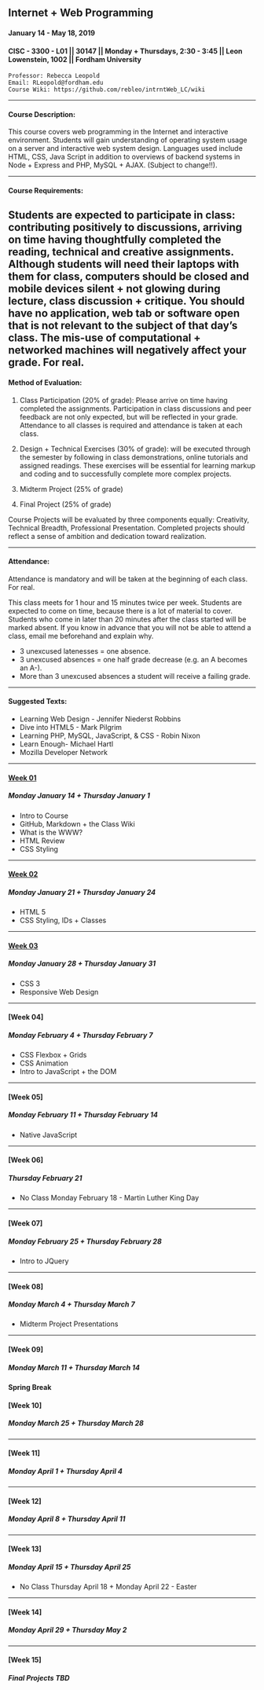 ## Internet + Web Programming
#### January 14 - May 18, 2019
#### CISC - 3300 - L01 || 30147 || Monday + Thursdays, 2:30 - 3:45 || Leon Lowenstein, 1002 || Fordham University

	Professor: Rebecca Leopold
	Email: RLeopold@fordham.edu
	Course Wiki: https://github.com/rebleo/intrntWeb_LC/wiki
---
#### Course Description:
This course covers web programming in the Internet and interactive environment. Students will gain understanding of operating system usage on a server and interactive web system design. Languages used include HTML, CSS, Java Script in addition to overviews of backend systems in Node + Express and PHP, MySQL + AJAX. (Subject to change!!).

---
#### Course Requirements:
Students are expected to participate in class: contributing positively to discussions, arriving on time having thoughtfully completed the reading, technical and creative assignments. Although students will need their laptops with them for class, computers should be closed and mobile devices silent + not glowing during lecture, class discussion + critique. You should have no application, web tab or software open that is not relevant to the subject of that day’s class. The mis-use of computational + networked machines will negatively affect your grade. For real.
---

#### Method of Evaluation:
1. Class Participation (20% of grade): Please arrive on time having completed the assignments. Participation in class discussions and peer feedback are not only expected, but will be reflected in your grade. Attendance to all classes is required and attendance is taken at each class.

2. Design + Technical Exercises (30% of grade): will be executed through the semester by following in class demonstrations, online tutorials and assigned readings. These exercises will be essential for learning markup and coding and to successfully complete more complex projects.

3. Midterm Project (25% of grade)

4. Final Project (25% of grade) 

Course Projects will be evaluated by three components equally: Creativity, Technical Breadth, Professional Presentation. Completed projects should reflect a sense of ambition and dedication toward realization.


---
#### Attendance:
Attendance is mandatory and will be taken at the beginning of each class. For real.

This class meets for 1 hour and 15 minutes twice per week. Students are expected to come on time, because there is a lot of material to cover. Students who come in later than 20 minutes after the class started will be marked absent. If you know in advance that you will not be able to attend a class, email me beforehand and explain why.

 * 3 unexcused latenesses = one absence.
 * 3 unexcused absences = one half grade decrease (e.g. an A becomes an A-).
 * More than 3 unexcused absences a student will receive a failing grade.
---
#### Suggested Texts:
* Learning Web Design - Jennifer Niederst Robbins
* Dive into HTML5 - Mark Pilgrim
* Learning PHP, MySQL, JavaScript, & CSS - Robin Nixon
* Learn Enough- Michael Hartl
* Mozilla Developer Network

---
#### [Week 01](https://github.com/rebleo/intrntWeb_LC/wiki/Week-01)
##### Monday January 14 + Thursday January 1
* Intro to Course
* GitHub, Markdown + the Class Wiki
* What is the WWW?
* HTML Review
* CSS Styling

---

#### [Week 02](https://github.com/rebleo/intrntWeb_LC/wiki/Week-02)
##### Monday January 21 + Thursday January 24
* HTML 5
* CSS Styling, IDs + Classes

---

#### [Week 03](https://github.com/rebleo/intrntWeb_LC/wiki/Week-03)
##### Monday January 28 + Thursday January 31
* CSS 3
* Responsive Web Design

---

#### [Week 04]
##### Monday February 4 + Thursday February 7
* CSS Flexbox + Grids
* CSS Animation
* Intro to JavaScript + the DOM
---

#### [Week 05]
##### Monday February 11 + Thursday February 14
* Native JavaScript
---

#### [Week 06]
##### Thursday February 21
* No Class Monday February 18 - Martin Luther King Day

---

#### [Week 07]
##### Monday February 25 + Thursday February 28
* Intro to JQuery
---

#### [Week 08]
##### Monday March 4 + Thursday March 7
* Midterm Project Presentations
---

#### [Week 09]
##### Monday March 11 + Thursday March 14

#### Spring Break

#### [Week 10]
##### Monday March 25 + Thursday March 28

---

#### [Week 11]
##### Monday April 1 + Thursday April 4

---

#### [Week 12]
##### Monday April 8 + Thursday April 11

---

#### [Week 13]
##### Monday April 15 + Thursday April 25
* No Class Thursday April 18 + Monday April 22 - Easter

---

#### [Week 14]
##### Monday April 29 + Thursday May 2

---

#### [Week 15]
##### Final Projects TBD
